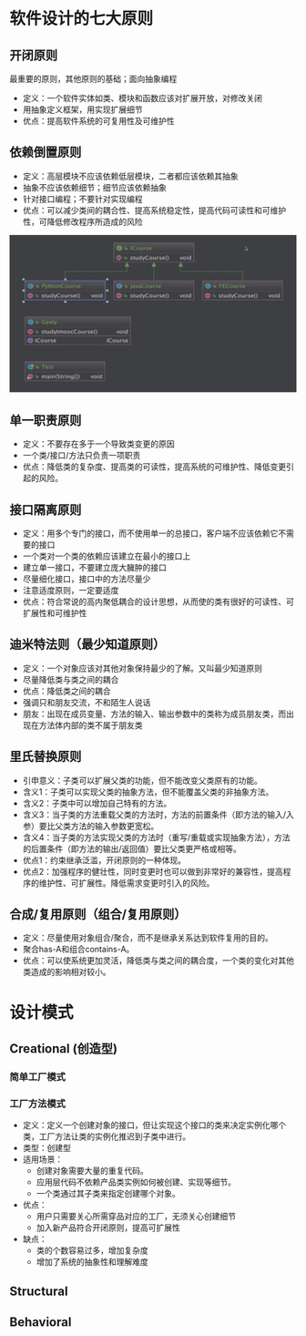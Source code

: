 # 软件设计的七大原则

## 开闭原则
最重要的原则，其他原则的基础；面向抽象编程

 * 定义：一个软件实体如类、模块和函数应该对扩展开放，对修改关闭
 * 用抽象定义框架，用实现扩展细节
 * 优点：提高软件系统的可复用性及可维护性

## 依赖倒置原则

 * 定义：高层模块不应该依赖低层模块，二者都应该依赖其抽象
 * 抽象不应该依赖细节；细节应该依赖抽象
 * 针对接口编程；不要针对实现编程
 * 优点：可以减少类间的耦合性、提高系统稳定性，提高代码可读性和可维护性，可降低修改程序所造成的风险
  
 ![依赖倒置原则](./assets/依赖倒置原则.png) 

## 单一职责原则

 * 定义：不要存在多于一个导致类变更的原因
 * 一个类/接口/方法只负责一项职责
 * 优点：降低类的复杂度、提高类的可读性，提高系统的可维护性、降低变更引起的风险。

## 接口隔离原则

 * 定义：用多个专门的接口，而不使用单一的总接口，客户端不应该依赖它不需要的接口
 * 一个类对一个类的依赖应该建立在最小的接口上
 * 建立单一接口，不要建立庞大臃肿的接口
 * 尽量细化接口，接口中的方法尽量少
 * 注意适度原则，一定要适度
 * 优点：符合常说的高内聚低耦合的设计思想，从而使的类有很好的可读性、可扩展性和可维护性

## 迪米特法则（最少知道原则）

 * 定义：一个对象应该对其他对象保持最少的了解。又叫最少知道原则
 * 尽量降低类与类之间的耦合
 * 优点：降低类之间的耦合
 * 强调只和朋友交流，不和陌生人说话
 * 朋友：出现在成员变量、方法的输入、输出参数中的类称为成员朋友类，而出现在方法体内部的类不属于朋友类

## 里氏替换原则

 * 引申意义：子类可以扩展父类的功能，但不能改变父类原有的功能。
 * 含义1：子类可以实现父类的抽象方法，但不能覆盖父类的非抽象方法。
 * 含义2：子类中可以增加自己特有的方法。
 * 含义3：当子类的方法重载父类的方法时，方法的前置条件（即方法的输入/入参）要比父类方法的输入参数更宽松。
 * 含义4：当子类的方法实现父类的方法时（重写/重载或实现抽象方法），方法的后置条件（即方法的输出/返回值）要比父类更严格或相等。
 * 优点1：约束继承泛滥，开闭原则的一种体现。
 * 优点2：加强程序的健壮性，同时变更时也可以做到非常好的兼容性，提高程序的维护性、可扩展性。降低需求变更时引入的风险。

## 合成/复用原则（组合/复用原则）

 * 定义：尽量使用对象组合/聚合，而不是继承关系达到软件复用的目的。
 * 聚合has-A和组合contains-A。
 * 优点：可以使系统更加灵活，降低类与类之间的耦合度，一个类的变化对其他类造成的影响相对较小。

# 设计模式

## Creational (创造型)

### 简单工厂模式

### 工厂方法模式

* 定义：定义一个创建对象的接口，但让实现这个接口的类来决定实例化哪个类，工厂方法让类的实例化推迟到子类中进行。
* 类型：创建型
* 适用场景：
    * 创建对象需要大量的重复代码。
    * 应用层代码不依赖产品类实例如何被创建、实现等细节。
    * 一个类通过其子类来指定创建哪个对象。
* 优点：
    * 用户只需要关心所需穿品对应的工厂，无须关心创建细节
    * 加入新产品符合开闭原则，提高可扩展性
* 缺点：
    * 类的个数容易过多，增加复杂度
    * 增加了系统的抽象性和理解难度
    



## Structural 

## Behavioral


